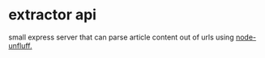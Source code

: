 # extractor api

small express server that can parse article content out of urls using [node-unfluff.](https://github.com/ageitgey/node-unfluff)
